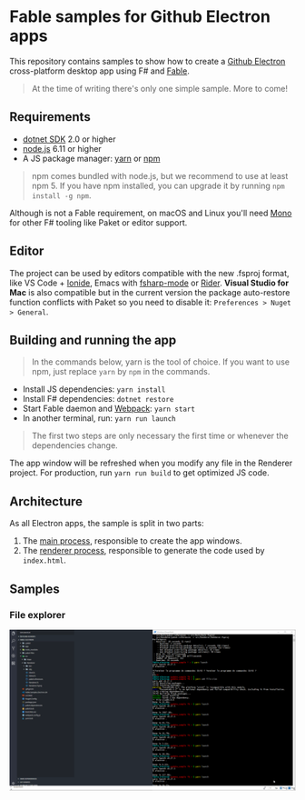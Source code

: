 # Fable samples for Github Electron apps

This repository contains samples to show how to create a [Github Electron](https://electron.atom.io/) cross-platform desktop app using F# and [Fable](http://fable.io).

> At the time of writing there's only one simple sample. More to come!

## Requirements

* [dotnet SDK](https://www.microsoft.com/net/download/core) 2.0 or higher
* [node.js](https://nodejs.org) 6.11 or higher
* A JS package manager: [yarn](https://yarnpkg.com) or [npm](http://npmjs.com/)

> npm comes bundled with node.js, but we recommend to use at least npm 5. If you have npm installed, you can upgrade it by running `npm install -g npm`.

Although is not a Fable requirement, on macOS and Linux you'll need [Mono](http://www.mono-project.com/) for other F# tooling like Paket or editor support.

## Editor

The project can be used by editors compatible with the new .fsproj format, like VS Code + [Ionide](http://ionide.io/), Emacs with [fsharp-mode](https://github.com/fsharp/emacs-fsharp-mode) or [Rider](https://www.jetbrains.com/rider/). **Visual Studio for Mac** is also compatible but in the current version the package auto-restore function conflicts with Paket so you need to disable it: `Preferences > Nuget > General`.

## Building and running the app

> In the commands below, yarn is the tool of choice. If you want to use npm, just replace `yarn` by `npm` in the commands.

* Install JS dependencies: `yarn install`
* Install F# dependencies: `dotnet restore`
* Start Fable daemon and [Webpack](https://webpack.js.org/): `yarn start`
* In another terminal, run: `yarn run launch`

> The first two steps are only necessary the first time or whenever the dependencies change.

The app window will be refreshed when you modify any file in the Renderer project. For production, run `yarn run build` to get optimized JS code.

## Architecture

As all Electron apps, the sample is split in two parts:

1. The [main process](https://electron.atom.io/docs/glossary/#main-process), responsible to create the app windows.
2. The [renderer process](https://electron.atom.io/docs/glossary/#renderer-process), responsible to generate the code used by `index.html`.

## Samples

### File explorer

![Demo file explorer](gif/file_explorer.gif)